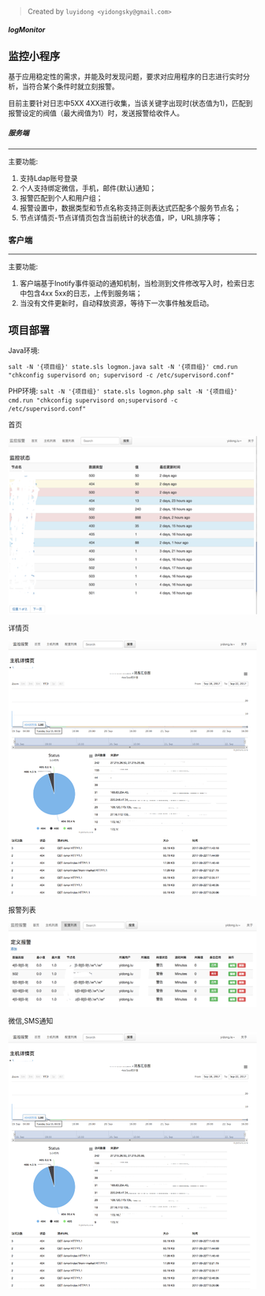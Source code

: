 > Created by `luyidong <yidongsky@gmail.com>`

##### logMonitor

监控小程序
----------
基于应用稳定性的需求，并能及时发现问题，要求对应用程序的日志进行实时分析，当符合某个条件时就立刻报警。

目前主要针对日志中5XX 4XX进行收集，当该关键字出现时(状态值为1)，匹配到报警设定的阀值（最大阀值为1）时，发送报警给收件人。

##### 服务端
----------

主要功能:
1. 支持Ldap账号登录
2. 个人支持绑定微信，手机，邮件(默认)通知；
3. 报警匹配到个人和用户组；
4. 报警设置中，数据类型和节点名称支持正则表达式匹配多个服务节点名；
5. 节点详情页-节点详情页包含当前统计的状态值，IP，URL排序等；

### 客户端
----------

主要功能:
1. 客户端基于Inotify事件驱动的通知机制，当检测到文件修改写入时，检索日志中包含4xx 5xx的日志，上传到服务端；
2. 当没有文件更新时，自动释放资源，等待下一次事件触发启动。

项目部署
----------

Java环境:

`
salt -N '{项目组}' state.sls logmon.java
salt -N '{项目组}' cmd.run "chkconfig supervisord on; supervisord -c /etc/supervisord.conf"
`

PHP环境:
`
salt -N '{项目组}' state.sls logmon.php
salt -N '{项目组}' cmd.run "chkconfig supervisord on;supervisord -c /etc/supervisord.conf"
`

首页

![](https://github.com/luyidong/logMonitor/blob/master/static/img/home.png)

详情页

![](https://github.com/luyidong/logMonitor/blob/master/static/img/detail.png)

报警列表

![](https://github.com/luyidong/logMonitor/blob/master/static/img/alert-list.png)

微信,SMS通知

![](https://github.com/luyidong/logMonitor/blob/master/static/img/detail.png)

